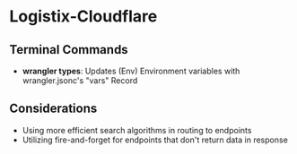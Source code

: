 # Logistix-Cloudflare

## Terminal Commands

- **wrangler types**: Updates (Env) Environment variables with wrangler.jsonc's "vars" Record

## Considerations

- Using more efficient search algorithms in routing to endpoints
- Utilizing fire-and-forget for endpoints that don't return data in response